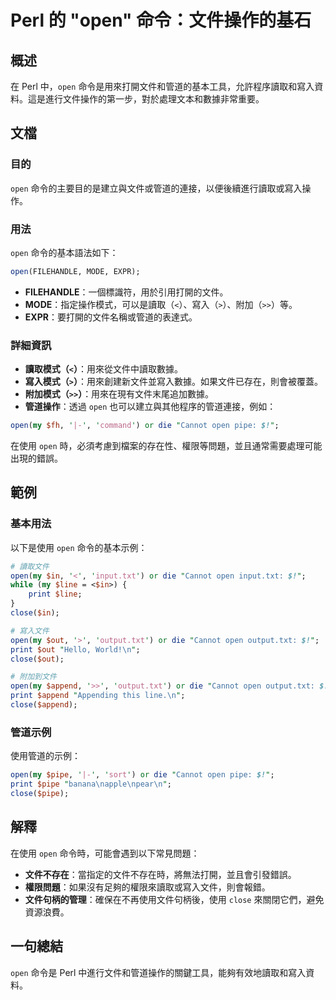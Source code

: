 <!--
Meta Description: # Perl 的 "open" 命令：文件操作的基石 ## 概述 在 Perl 中，`open` 命令是用來打開文件和管道的基本工具，允許程序讀取和寫入資料。這是進行文件操作的第一步，對於處理文本和數據非常重要。 ## 文檔 ### 目的 `open` 命令的主要目的是建立與文件或管道的連接，以便後...
Meta Keywords: open, perl, txt, die, cannot
-->

# Perl 的 "open" 命令：文件操作的基石

## 概述
在 Perl 中，`open` 命令是用來打開文件和管道的基本工具，允許程序讀取和寫入資料。這是進行文件操作的第一步，對於處理文本和數據非常重要。

## 文檔
### 目的
`open` 命令的主要目的是建立與文件或管道的連接，以便後續進行讀取或寫入操作。

### 用法
`open` 命令的基本語法如下：

```perl
open(FILEHANDLE, MODE, EXPR);
```

- **FILEHANDLE**：一個標識符，用於引用打開的文件。
- **MODE**：指定操作模式，可以是讀取（`<`）、寫入（`>`）、附加（`>>`）等。
- **EXPR**：要打開的文件名稱或管道的表達式。

### 詳細資訊
- **讀取模式（`<`）**：用來從文件中讀取數據。
- **寫入模式（`>`）**：用來創建新文件並寫入數據。如果文件已存在，則會被覆蓋。
- **附加模式（`>>`）**：用來在現有文件末尾追加數據。
- **管道操作**：透過 `open` 也可以建立與其他程序的管道連接，例如：

```perl
open(my $fh, '|-', 'command') or die "Cannot open pipe: $!";
```

在使用 `open` 時，必須考慮到檔案的存在性、權限等問題，並且通常需要處理可能出現的錯誤。

## 範例
### 基本用法
以下是使用 `open` 命令的基本示例：

```perl
# 讀取文件
open(my $in, '<', 'input.txt') or die "Cannot open input.txt: $!";
while (my $line = <$in>) {
    print $line;
}
close($in);

# 寫入文件
open(my $out, '>', 'output.txt') or die "Cannot open output.txt: $!";
print $out "Hello, World!\n";
close($out);

# 附加到文件
open(my $append, '>>', 'output.txt') or die "Cannot open output.txt: $!";
print $append "Appending this line.\n";
close($append);
```

### 管道示例
使用管道的示例：

```perl
open(my $pipe, '|-', 'sort') or die "Cannot open pipe: $!";
print $pipe "banana\napple\npear\n";
close($pipe);
```

## 解釋
在使用 `open` 命令時，可能會遇到以下常見問題：
- **文件不存在**：當指定的文件不存在時，將無法打開，並且會引發錯誤。
- **權限問題**：如果沒有足夠的權限來讀取或寫入文件，則會報錯。
- **文件句柄的管理**：確保在不再使用文件句柄後，使用 `close` 來關閉它們，避免資源浪費。

## 一句總結
`open` 命令是 Perl 中進行文件和管道操作的關鍵工具，能夠有效地讀取和寫入資料。